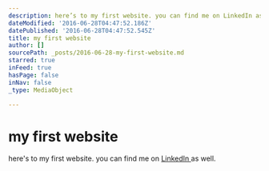 ```yaml
---
description: here’s to my first website. you can find me on LinkedIn as well.
dateModified: '2016-06-28T04:47:52.186Z'
datePublished: '2016-06-28T04:47:52.545Z'
title: my first website
author: []
sourcePath: _posts/2016-06-28-my-first-website.md
starred: true
inFeed: true
hasPage: false
inNav: false
_type: MediaObject

---
```

# my first website

here's to my first website. you can find me on [LinkedIn ][0]as well.

[0]: https://www.linkedin.com/in/jasonhk1020 "LinkedIn"